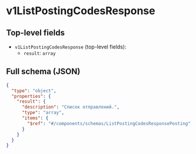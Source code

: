 # v1ListPostingCodesResponse

## Top-level fields
- `v1ListPostingCodesResponse` (top-level fields):
  - `result`: `array`

## Full schema (JSON)
```json
{
  "type": "object",
  "properties": {
    "result": {
      "description": "Список отправлений.",
      "type": "array",
      "items": {
        "$ref": "#/components/schemas/ListPostingCodesResponsePosting"
      }
    }
  }
}
```
